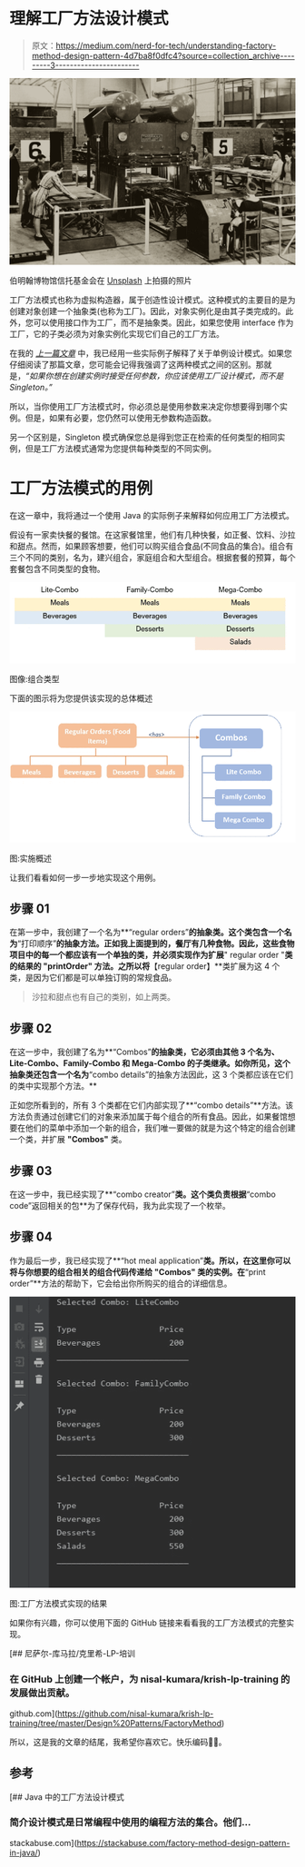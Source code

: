 # 理解工厂方法设计模式

> 原文：<https://medium.com/nerd-for-tech/understanding-factory-method-design-pattern-4d7ba8f0dfc4?source=collection_archive---------3----------------------->

![](img/6de5632634228fc08e0cf171a9a643ca.png)

伯明翰博物馆信托基金会在 [Unsplash](https://unsplash.com?utm_source=medium&utm_medium=referral) 上拍摄的照片

工厂方法模式也称为虚拟构造器，属于创造性设计模式。这种模式的主要目的是为创建对象创建一个抽象类(也称为工厂)。因此，对象实例化是由其子类完成的。此外，您可以使用接口作为工厂，而不是抽象类。因此，如果您使用 interface 作为工厂，它的子类必须为对象实例化实现它们自己的工厂方法。

在我的 [*上一篇文章*](https://nisal-pubudu.medium.com/introduction-to-design-patterns-understanding-singleton-design-pattern-5a4d49960444) 中，我已经用一些实际例子解释了关于单例设计模式。如果您仔细阅读了那篇文章，您可能会记得我强调了这两种模式之间的区别。那就是，*“如果你想在创建实例时接受任何参数，你应该使用工厂设计模式，而不是 Singleton。”*

所以，当你使用工厂方法模式时，你必须总是使用参数来决定你想要得到哪个实例。但是，如果有必要，您仍然可以使用无参数构造函数。

另一个区别是，Singleton 模式确保您总是得到您正在检索的任何类型的相同实例，但是工厂方法模式通常为您提供每种类型的不同实例。

# 工厂方法模式的用例

在这一章中，我将通过一个使用 Java 的实际例子来解释如何应用工厂方法模式。

假设有一家卖快餐的餐馆。在这家餐馆里，他们有几种快餐，如正餐、饮料、沙拉和甜点。然而，如果顾客想要，他们可以购买组合食品(不同食品的集合)。组合有三个不同的类别，名为，建兴组合，家庭组合和大型组合。根据套餐的预算，每个套餐包含不同类型的食物。

![](img/6d5d037a9ff5c1babce5e79a9a718e9c.png)

图像:组合类型

下面的图示将为您提供该实现的总体概述

![](img/59c3c6175f4de382ae0d493b397a76c1.png)

图:实施概述

让我们看看如何一步一步地实现这个用例。

## 步骤 01

在第一步中，我创建了一个名为**“regular orders”**的抽象类。这个类包含一个名为**“打印顺序”**的抽象方法。正如我上面提到的，餐厅有几种食物。因此，这些食物项目中的每一个都应该有一个单独的类，并必须实现作为扩展**" regular order "**类的结果的 **"printOrder"** 方法。之所以将**【regular order】**类扩展为这 4 个类，是因为它们都是可以单独订购的常规食品。

> 沙拉和甜点也有自己的类别，如上两类。

## 步骤 02

在这一步中，我创建了名为**“Combos”**的抽象类，它必须由其他 3 个名为、Lite-Combo、Family-Combo 和 Mega-Combo 的子类继承。如你所见，这个抽象类还包含一个名为**“combo details”的抽象方法因此，这 3 个类都应该在它们的类中实现那个方法。**

正如您所看到的，所有 3 个类都在它们内部实现了**“combo details”**方法。该方法负责通过创建它们的对象来添加属于每个组合的所有食品。因此，如果餐馆想要在他们的菜单中添加一个新的组合，我们唯一要做的就是为这个特定的组合创建一个类，并扩展 **"Combos"** 类。

## 步骤 03

在这一步中，我已经实现了**“combo creator”**类。这个类负责根据**“combo code”返回相关的包**为了保存代码，我为此实现了一个枚举。

## 步骤 04

作为最后一步，我已经实现了**“hot meal application”**类。所以，在这里你可以将与你想要的组合相关的组合代码传递给 **"Combos"** 类的实例。在**“print order”**方法的帮助下，它会给出你所购买的组合的详细信息。

![](img/ee8e123f062625450cdff3aac6c5fe88.png)

图:工厂方法模式实现的结果

如果你有兴趣，你可以使用下面的 GitHub 链接来看看我的工厂方法模式的完整实现。

[](https://github.com/nisal-kumara/krish-lp-training/tree/master/Design%20Patterns/FactoryMethod) [## 尼萨尔-库马拉/克里希-LP-培训

### 在 GitHub 上创建一个帐户，为 nisal-kumara/krish-lp-training 的发展做出贡献。

github.com](https://github.com/nisal-kumara/krish-lp-training/tree/master/Design%20Patterns/FactoryMethod) 

所以，这是我的文章的结尾，我希望你喜欢它。快乐编码👨‍💻。

## 参考

 [## Java 中的工厂方法设计模式

### 简介设计模式是日常编程中使用的编程方法的集合。他们…

stackabuse.com](https://stackabuse.com/factory-method-design-pattern-in-java/)